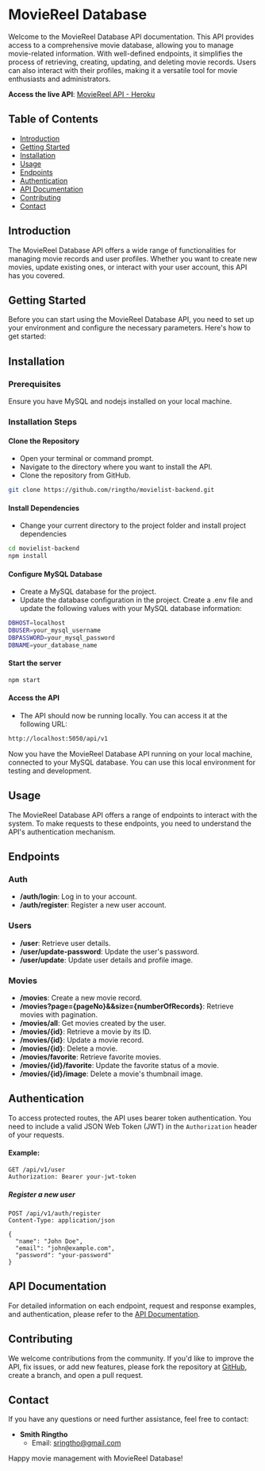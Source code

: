 # MovieReel Database

Welcome to the MovieReel Database API documentation. This API provides access to a comprehensive movie database, allowing you to manage movie-related information. With well-defined endpoints, it simplifies the process of retrieving, creating, updating, and deleting movie records. Users can also interact with their profiles, making it a versatile tool for movie enthusiasts and administrators.

**Access the live API**: [MovieReel API - Heroku](https://movie-sringtho-8352b0c3e296.herokuapp.com)

## Table of Contents

- [Introduction](#introduction)
- [Getting Started](#getting-started)
- [Installation](#installation)
- [Usage](#usage)
- [Endpoints](#endpoints)
- [Authentication](#authentication)
- [API Documentation](#api-documentation)
- [Contributing](#contributing)
- [Contact](#contact)

## Introduction

The MovieReel Database API offers a wide range of functionalities for managing movie records and user profiles. Whether you want to create new movies, update existing ones, or interact with your user account, this API has you covered.

## Getting Started

Before you can start using the MovieReel Database API, you need to set up your environment and configure the necessary parameters. Here's how to get started:

## Installation

### Prerequisites

Ensure you have MySQL and nodejs installed on your local machine.

### Installation Steps
#### Clone the Repository
- Open your terminal or command prompt.
- Navigate to the directory where you want to install the API.
- Clone the repository from GitHub.

``` bash
git clone https://github.com/ringtho/movielist-backend.git
```

#### Install Dependencies
- Change your current directory to the project folder and install project dependencies

``` bash
cd movielist-backend
npm install
```

#### Configure MySQL Database
- Create a MySQL database for the project.
- Update the database configuration in the project. Create a .env file and update the following values with your MySQL database information:
``` bash
DBHOST=localhost
DBUSER=your_mysql_username
DBPASSWORD=your_mysql_password
DBNAME=your_database_name
```

#### Start the server

``` bash
npm start
```

#### Access the API
- The API should now be running locally. You can access it at the following URL:

``` bash
http://localhost:5050/api/v1
```

Now you have the MovieReel Database API running on your local machine, connected to your MySQL database. You can use this local environment for testing and development.

## Usage

The MovieReel Database API offers a range of endpoints to interact with the system. To make requests to these endpoints, you need to understand the API's authentication mechanism.

## Endpoints

### Auth
- **/auth/login**: Log in to your account.
- **/auth/register**: Register a new user account.

### Users
- **/user**: Retrieve user details.
- **/user/update-password**: Update the user's password.
- **/user/update**: Update user details and profile image.

### Movies
- **/movies**: Create a new movie record.
- **/movies?page={pageNo}&&size={numberOfRecords}**: Retrieve movies with pagination.
- **/movies/all**: Get movies created by the user.
- **/movies/{id}**: Retrieve a movie by its ID.
- **/movies/{id}**: Update a movie record.
- **/movies/{id}**: Delete a movie.
- **/movies/favorite**: Retrieve favorite movies.
- **/movies/{id}/favorite**: Update the favorite status of a movie.
- **/movies/{id}/image**: Delete a movie's thumbnail image.

## Authentication

To access protected routes, the API uses bearer token authentication. You need to include a valid JSON Web Token (JWT) in the `Authorization` header of your requests.

#### Example:

```http
GET /api/v1/user
Authorization: Bearer your-jwt-token
```

##### Register a new user
```http
POST /api/v1/auth/register
Content-Type: application/json

{
  "name": "John Doe",
  "email": "john@example.com",
  "password": "your-password"
}
```

## API Documentation

For detailed information on each endpoint, request and response examples, and authentication, please refer to the [API Documentation](https://movie-sringtho-8352b0c3e296.herokuapp.com/api-docs/).

## Contributing

We welcome contributions from the community. If you'd like to improve the API, fix issues, or add new features, please fork the repository at [GitHub](https://github.com/ringtho/movielist-backend), create a branch, and open a pull request.

## Contact

If you have any questions or need further assistance, feel free to contact:

- **Smith Ringtho**
  - Email: sringtho@gmail.com

Happy movie management with MovieReel Database!

